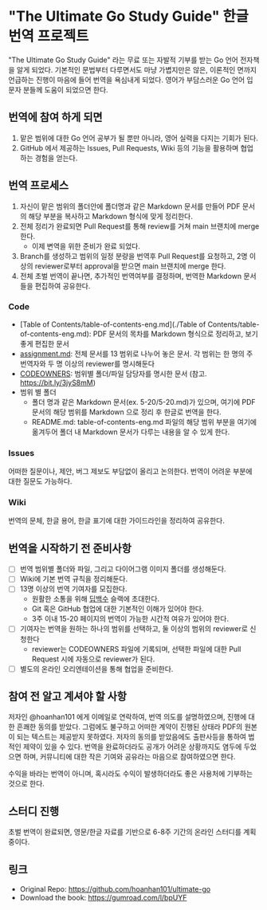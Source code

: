 # "The Ultimate Go Study Guide" 한글 번역 프로젝트

"The Ultimate Go Study Guide" 라는 무료 또는 자발적 기부를 받는 Go 언어 전자책을 알게 되었다. 기본적인 문법부터 다루면서도 마냥 가볍지만은 않은, 이론적인 면까지 언급하는 진행이 마음에 들어 번역을 욕심내게 되었다. 영어가 부담스러운 Go 언어 입문자 분들께 도움이 되었으면 한다. 

## 번역에 참여 하게 되면

1. 맡은 범위에 대한 Go 언어 공부가 될 뿐만 아니라, 영어 실력을 다지는 기회가 된다. 
2. GitHub 에서 제공하는 Issues, Pull Requests, Wiki 등의 기능을 활용하며 협업하는 경험을 얻는다.

## 번역 프로세스

1. 자신이 맡은 범위의 폴더안에 폴더명과 같은 Markdown 문서를 만들어 PDF 문서의 해당 부분을 복사하고 Markdown 형식에 맞게 정리한다.
2. 전체 정리가 완료되면 Pull Request를 통해 review를 거쳐 main 브랜치에 merge 한다.
    - 이제 변역을 위한 준비가 완료 되었다.
3. Branch를 생성하고 범위의 일정 분량을 번역후 Pull Request를 요청하고, 2명 이상의 reviewer로부터 approval을 받으면 main 브랜치에 merge 한다. 
4. 전체 초벌 번역이 끝나면, 추가적인 번역여부를 결정하며, 번역한 Markdown 문서들을 편집하여 공유한다. 

### Code

- [Table of Contents/table-of-contents-eng.md](./Table of Contents/table-of-contents-eng.md): PDF 문서의 목차를 Markdown 형식으로 정리하고, 보기좋게 편집한 문서
- [assignment.md](./assignment.md): 전체 문서를 13 범위로 나누어 놓은 문서. 각 범위는 한 명의 주 번역자와 두 명 이상의 reviewer를 명시해둔다
- [CODEOWNERS](./CODEOWNERS): 범위별 폴더/파일 담당자를 명시한 문서 (참고. https://bit.ly/3jyS8mM)
- 범위 별 폴더
    - 폴더 명과 같은 Markdown 문서(ex. 5-20/5-20.md)가 있으며, 여기에 PDF 문서의 해당 범위를 Markdown 으로 정리 후 한글로 번역을 한다.
    - README.md: table-of-contents-eng.md 파일의 해당 범위 부분을 여기에 옮겨두어 폴더 내 Markdown 문서가 다루는 내용을 알 수 있게 한다. 

### Issues

어떠한 질문이나, 제안, 버그 제보도 부담없이 올리고 논의한다. 번역이 어려운 부분에 대한 질문도 가능하다. 

### Wiki

번역의 문체, 한글 용어, 한글 표기에 대한 가이드라인을 정리하여 공유한다. 


## 번역을 시작하기 전 준비사항

- [ ] 번역 범위별 폴더와 파일, 그리고 다이어그램 이미지 폴더를 생성해둔다. 
- [ ] Wiki에 기본 번역 규칙을 정리해둔다. 
- [ ] 13명 이상의 번역 기여자를 모집한다. 
    - 원활한 소통을 위해 [딥백수](https://dl4ab.github.io/about/) 슬랙에 초대한다.
    - Git 혹은 GitHub 협업에 대한 기본적인 이해가 있어야 한다. 
    - 3주 이내 15-20 페이지의 번역이 가능한 시간적 여유가 있어야 한다. 
- [ ] 기여자는 번역을 원하는 하나의 범위를 선택하고, 둘 이상의 범위의 reviewer로 신청한다
    - reviewer는 CODEOWNERS 파일에 기록되며, 선택한 파일에 대한 Pull Request 시에 자동으로 reviewer가 된다.
- [ ] 별도의 온라인 오리엔테이션을 통해 협업을 준비한다. 

## 참여 전 알고 계셔야 할 사항

저자인 @hoanhan101 에게 이메일로 연락하여, 번역 의도를 설명하였으며, 진행에 대한 흔쾌한 동의를 받았다. 그럼에도 불구하고 어떠한 계약이 진행된 상태라 PDF의 원본이 되는 텍스트는 제공받지 못하였다. 저자의 동의를 받았음에도 출판사등을 통하여 법적인 제약이 있을 수 있다. 번역을 완료하더라도 공개가 어려운 상황까지도 염두에 두었으면 하며, 커뮤니티에 대한 작은 기여와 공유라는 마음으로 참여하였으면 한다.

수익을 바라는 번역이 아니며, 혹시라도 수익이 발생하더라도 좋은 사용처에 기부하는 것으로 한다. 

## 스터디 진행

초벌 번역이 완료되면, 영문/한글 자료를 기반으로 6-8주 기간의 온라인 스터디를 계획중이다. 

## 링크

- Original Repo: https://github.com/hoanhan101/ultimate-go
- Download the book: https://gumroad.com/l/bpUYF
